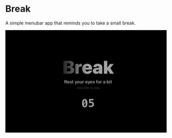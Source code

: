 # Break

A simple menubar app that reminds you to take a small break.

![break](./assets/break.png)
